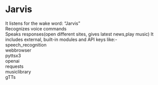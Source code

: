 # Jarvis
It listens for the wake word: “Jarvis”  
Recognizes voice commands  
Speaks responses(open different sites, gives latest news,play music)
It includes external, built-in modules and API keys like:-  
speech_recognition  
webbrowser  
pyttsx3  
openai  
requests  
musiclibrary  
gTTs
